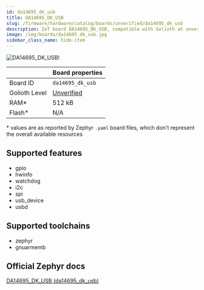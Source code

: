 ```yaml
---
id: da14695_dk_usb
title: DA14695_DK_USB
slug: /firmware/hardware/catalog/boards/unverified/da14695_dk_usb
description: IoT board DA14695_DK_USB, compatible with Golioth at unverified level.
image: /img/boards/da14695_dk_usb.jpg
sidebar_class_name: hide-item
---
```


[//]: # (This is an auto-generated file, do not edit! Changes to it will be lost upon re-generation)

![DA14695_DK_USB!](/img/boards/da14695_dk_usb.jpg "DA14695_DK_USB")

|                | Board properties     |
| -------------  | -------------------- |
| Board ID       | `da14695_dk_usb` |
| Golioth Level  | [Unverified](/firmware/hardware#unverified-boards) |
| RAM*           | 512 kB |
| Flash*         | N/A |

\* values are as reported by Zephyr `.yaml` board files, which don't represent the overall available resources



## Supported features

* gpio
* hwinfo
* watchdog
* i2c
* spi
* usb_device
* usbd

## Supported toolchains

* zephyr
* gnuarmemb

## Official Zephyr docs

[DA14695_DK_USB (da14695_dk_usb)](https://docs.zephyrproject.org/latest/boards/renesas/da14695_dk_usb/doc/index.html)
